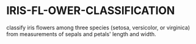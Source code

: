 # IRIS-FL-OWER-CLASSIFICATION
classify iris flowers among three species (setosa, versicolor, or virginica) from measurements of sepals and petals' length and width.
